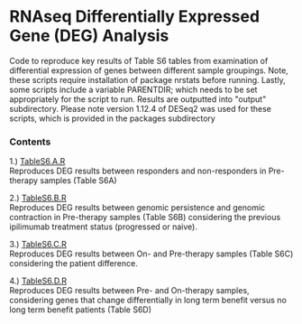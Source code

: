 # RNAseq Differentially Expressed Gene (DEG) Analysis 

Code to reproduce key results of Table S6 tables from examination of differential
expression of genes between different sample groupings. Note, these scripts
require installation of package nrstats before running. Lastly, some scripts
include a variable PARENTDIR; which needs to be set appropriately for the script
to run. Results are outputted into "output" subdirectory. Please note version 1.12.4
of DESeq2 was used for these scripts, which is provided in the packages subdirectory

### Contents

1.) [TableS6.A.R](TableS6.A.R)
<br>Reproduces DEG results between responders and non-responders in Pre-therapy samples (Table S6A) 

2.) [TableS6.B.R](TableS6.B.R)
<br>Reproduces DEG results between genomic persistence and genomic contraction in Pre-therapy samples (Table S6B)
considering the previous ipilimumab treatment status (progressed or naive).

3.) [TableS6.C.R](TableS6.C.R)
<br>Reproduces DEG results between On- and Pre-therapy samples (Table S6C) considering the patient difference.

4.) [TableS6.D.R](TableS6.D.R)
<br>Reproduces DEG results between Pre- and On-therapy samples, considering genes that change differentially in long term benefit
versus no long term benefit patients (Table S6D)

